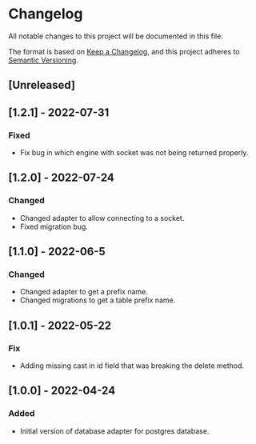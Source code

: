 # Changelog

All notable changes to this project will be documented in this file.

The format is based on [Keep a Changelog](https://keepachangelog.com/en/1.0.0/),
and this project adheres to [Semantic Versioning](https://semver.org/spec/v2.0.0.html).

## [Unreleased]

## [1.2.1] - 2022-07-31

### Fixed

- Fix bug in which engine with socket was not being returned properly.

## [1.2.0] - 2022-07-24

### Changed

- Changed adapter to allow connecting to a socket.
- Fixed migration bug.

## [1.1.0] - 2022-06-5

### Changed

- Changed adapter to get a prefix name.
- Changed migrations to get a table prefix name.

## [1.0.1] - 2022-05-22 

### Fix

- Adding missing cast in id field that was breaking the delete method.

## [1.0.0] - 2022-04-24

### Added

- Initial version of database adapter for postgres database.